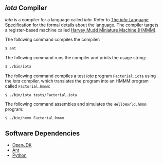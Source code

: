 ## *iota*  Compiler

*iota* is a compiler for a language called *iota*. Refer to [The *iota* Language Specification](langspec) 
for the formal details about the language. The compiler targets a register-based machine called 
[Harvey Mudd Miniature Machine (HMMM)](https://www.cs.hmc.edu/~cs5grad/cs5/hmmm/documentation/documentation.html).

The following command compiles the compiler:
```bash
$ ant
```

The following command runs the compiler and prints the usage string:
```bash
$ ./bin/iota
```

The following command compiles a test *iota* program `Factorial.iota` using the *iota* compiler, which translates 
the program into an HMMM program called `Factorial.hmmm`:
```bash
$ ./bin/iota tests/Factorial.iota
```

The following command assembles and simulates the `HelloWorld.hmmm` program:
```bash
$ ./bin/hmmm Factorial.hmmm
```

## Software Dependencies

* [OpenJDK](https://openjdk.org/)
* [Ant](https://ant.apache.org/)
* [Python](https://www.python.org/)
